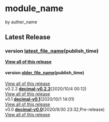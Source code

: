 # module_name
by auther_name
## Latest Release
### version [latest_file_name](download_link)\(publish_time\)  
[**View all of this release**](github_release_link)
#### version [older_file_name](download_link)\(publish_time\)  
[View all of this release](github_release_link)  
v0.2.2 [**decimal-v0.2.2**](https://github.com/144881-Studios/pymodule/releases/download/v0.2.2_decimal/decimal-v0.2.2.py)\(2020/10/4 00:12\)  
[View all of this release](https://github.com/144881-Studios/pymodule/releases/tag/v0.2.2_decimal)  
v0.1 [**decimal-v0.1**](https://github.com/144881-Studios/pymodule/releases/download/v0.1_decimal/decimal-v0.1.py)\(2020/10/1 14:01\)  
[View all of this release](https://github.com/144881-Studios/pymodule/releases/tag/v0.1_decimal)  
v0.0 [**decimal-v0.0**](https://github.com/144881-Studios/pymodule/releases/download/v0.0_decimal/decimal-v0.0.py)\(2020/9/30 23:32,Pre-release\)  
[View all of this release](https://github.com/144881-Studios/pymodule/releases/tag/v0.0_decimal)
